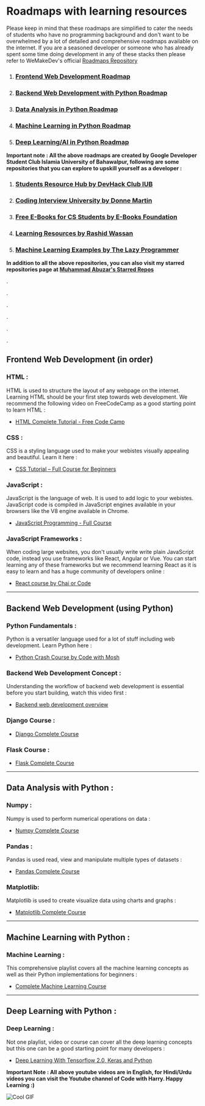 # Roadmaps with learning resources

Please keep in mind that these roadmaps are simplified to cater the needs of students who have no programming background and don't want to be overwhelmed by a lot of detailed and comprehensive roadmaps available on the internet. If you are a seasoned developer or someone who has already spent some time doing development in any of these stacks then please refer to WeMakeDev's official [Roadmaps Repository](https://github.com/WeMakeDevs/roadmaps/tree/main)

1. ### [Frontend Web Development Roadmap](#fe)
2. ### [Backend Web Development with Python Roadmap](#bep)
4. ### [Data Analysis in Python Roadmap](#da)
5. ### [Machine Learning in Python Roadmap](#ml)
6. ### [Deep Learning/AI in Python Roadmap](#dl)

**Important note : All the above roadmaps are created by Google Developer Student Club Islamia University of Bahawalpur, following are some repositories that you can explore to upskill yourself as a developer :**

1. ### [Students Resource Hub by DevHack Club IUB](https://github.com/devhackclub/StudentsResourceHub-DevHackClub)
2. ### [Coding Interview University by Donne Martin](https://github.com/donnemartin/coding-interview-university)
4. ### [Free E-Books for CS Students by E-Books Foundation](https://github.com/EbookFoundation/free-programming-books)
5. ### [Learning Resources by Rashid Wassan](https://github.com/rashidwassan/learning-resources)
6. ### [Machine Learning Examples by The Lazy Programmer](https://github.com/lazyprogrammer/machine_learning_examples)

**In addition to all the above repositories, you can also visit my starred repositories page at [Muhammad Abuzar's Starred Repos](https://github.com/stars/Abuzariii/lists/general-learning-resources)**

.

.

.

.

.

.

<h2 name="fe">Frontend Web Development (in order)</h2>

### **HTML :**

HTML is used to structure the layout of any webpage on the internet. Learning HTML should be your first step towards web development. We recommend the following video on FreeCodeCamp as a good starting point to learn HTML :
   - [HTML Complete Tutorial - Free Code Camp](https://youtu.be/kUMe1FH4CHE?si=6eQvIHQkuE27lzS_)


### **CSS :**

CSS is a styling language used to make your webistes visually appealing and beautiful. Learn it here :
- [CSS Tutorial – Full Course for Beginners](https://youtu.be/OXGznpKZ_sA?si=uOHN8mYmel3hfzIq)

### **JavaScript :**

JavaScript is the language of web. It is used to add logic to your webistes. JavaScript code is compiled in JavaScript engines available in your browsers like the V8 engine available in Chrome.
- [JavaScript Programming - Full Course](https://youtu.be/jS4aFq5-91M?si=sV8ugiBB5WFGZqws)

### **JavaScript Frameworks :**

When coding large websites, you don't usually write write plain JavaScript code, instead you use frameworks like React, Angular or Vue. You can start learning any of these frameworks but we recommend learning React as it is easy to learn and has a huge community of developers online :
- [React course by Chai or Code](https://youtu.be/FxgM9k1rg0Q?si=uvHlkGeUY03Jy4YZ)

---

<h2 name="bep">Backend Web Development (using Python)</h2>

### **Python Fundamentals :**

Python is a versatiler language used for a lot of stuff including web development. Learn Python here :
   - [Python Crash Course by Code with Mosh](https://youtu.be/_uQrJ0TkZlc?si=vUCQF43pD7nonOOd)

### **Backend Web Development Concept :**

Understanding the workflow of backend web development is essential before you start building, watch this video first :
   - [Backend web development overview](https://youtu.be/XBu54nfzxAQ?si=KAuw9wvTcrSSiUuK)
     
### **Django Course :**

   - [Django Complete Course](https://youtu.be/PtQiiknWUcI?si=w0ItIPQ1ZzuVBlP3)
     
### **Flask Course :**

   - [Flask Complete Course](https://youtu.be/Qr4QMBUPxWo?si=FpCOmEvpsCk7Kwkd)

---


<h2 name="da">Data Analysis with Python :</h2>

### **Numpy :**

Numpy is used to perform numerical operations on data :
   - [Numpy Complete Course](https://youtu.be/QUT1VHiLmmI?si=fG3S8JnMSSTAhZhT)
     
### **Pandas :**

Pandas is used read, view and manipulate multiple types of datasets :
   - [Pandas Complete Course](https://youtu.be/gtjxAH8uaP0?si=h7HA5XqUyndImClt)
     
### **Matplotlib:**

Matplotlib is used to create visualize data using charts and graphs :
   - [Matplotlib Complete Course](https://youtu.be/OZOOLe2imFo?si=y2-98nHkLpqEcBFv)

---


<h2 name="ml">Machine Learning with Python :</h2>

### **Machine Learning :**

This comprehensive playlist covers all the machine learning concepts as well as their Python implementations for beginners :
   - [Complete Machine Learning Course](https://youtube.com/playlist?list=PLfFghEzKVmjsNtIRwErklMAN8nJmebB0I&si=wwgqsyv7uDvrN47D)


---


<h2 name="dl">Deep Learning with Python :</h2>

### **Deep Learning :**

Not one playlist, video or course can cover all the deep learning concepts but this one can be a good starting point for many developers :
   - [Deep Learning With Tensorflow 2.0, Keras and Python](https://youtube.com/playlist?list=PLeo1K3hjS3uu7CxAacxVndI4bE_o3BDtO&si=vHyPvWOFcfQ-B1v5)


**Important Note : All above youtube videos are in English, for Hindi/Urdu videos you can visit the Youtube channel of Code with Harry. Happy Learning :)**

![Cool GIF](https://media.giphy.com/media/XreQmk7ETCak0/giphy.gif)
